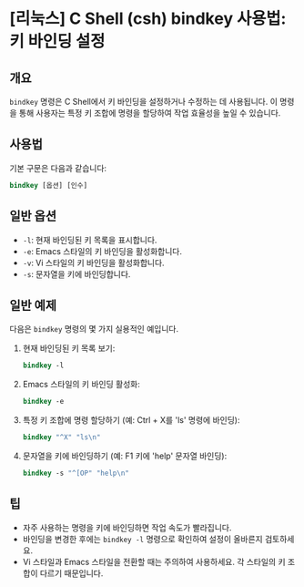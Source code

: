 # [리눅스] C Shell (csh) bindkey 사용법: 키 바인딩 설정

## 개요
`bindkey` 명령은 C Shell에서 키 바인딩을 설정하거나 수정하는 데 사용됩니다. 이 명령을 통해 사용자는 특정 키 조합에 명령을 할당하여 작업 효율성을 높일 수 있습니다.

## 사용법
기본 구문은 다음과 같습니다:

```csh
bindkey [옵션] [인수]
```

## 일반 옵션
- `-l`: 현재 바인딩된 키 목록을 표시합니다.
- `-e`: Emacs 스타일의 키 바인딩을 활성화합니다.
- `-v`: Vi 스타일의 키 바인딩을 활성화합니다.
- `-s`: 문자열을 키에 바인딩합니다.

## 일반 예제
다음은 `bindkey` 명령의 몇 가지 실용적인 예입니다.

1. 현재 바인딩된 키 목록 보기:
   ```csh
   bindkey -l
   ```

2. Emacs 스타일의 키 바인딩 활성화:
   ```csh
   bindkey -e
   ```

3. 특정 키 조합에 명령 할당하기 (예: Ctrl + X를 'ls' 명령에 바인딩):
   ```csh
   bindkey "^X" "ls\n"
   ```

4. 문자열을 키에 바인딩하기 (예: F1 키에 'help' 문자열 바인딩):
   ```csh
   bindkey -s "^[OP" "help\n"
   ```

## 팁
- 자주 사용하는 명령을 키에 바인딩하면 작업 속도가 빨라집니다.
- 바인딩을 변경한 후에는 `bindkey -l` 명령으로 확인하여 설정이 올바른지 검토하세요.
- Vi 스타일과 Emacs 스타일을 전환할 때는 주의하여 사용하세요. 각 스타일의 키 조합이 다르기 때문입니다.